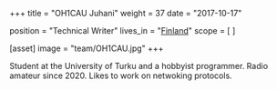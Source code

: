 +++
title = "OH1CAU Juhani"
weight = 37
date = "2017-10-17"

position = "Technical Writer"
lives_in = "[Finland](https://www.google.com/maps/place/Finland/)"
scope = [
]

[asset]
  image = "team/OH1CAU.jpg"
+++

Student at the University of Turku and a hobbyist programmer. Radio amateur since 2020. Likes to work on netwoking protocols.
